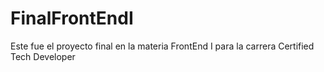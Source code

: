 # FinalFrontEndI
Este fue el proyecto final en la materia FrontEnd I para la carrera Certified Tech Developer

